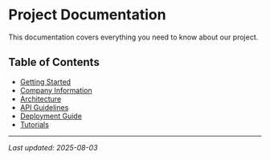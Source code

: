 # Project Documentation

This documentation covers everything you need to know about our project.

## Table of Contents

- [Getting Started](getting-started.md)
- [Company Information](company-info.md)
- [Architecture](architecture.md)
- [API Guidelines](api-guidelines.md)
- [Deployment Guide](deployment.md)
- [Tutorials](tutorials.md)

---

*Last updated: 2025-08-03*
